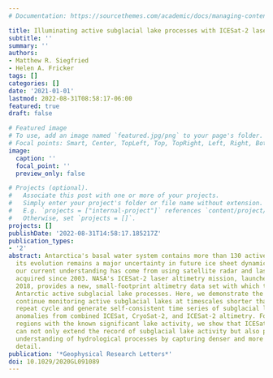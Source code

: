 ```yaml
---
# Documentation: https://sourcethemes.com/academic/docs/managing-content/

title: Illuminating active subglacial lake processes with ICESat-2 laser altimetry
subtitle: ''
summary: ''
authors:
- Matthew R. Siegfried
- Helen A. Fricker
tags: []
categories: []
date: '2021-01-01'
lastmod: 2022-08-31T08:58:17-06:00
featured: true
draft: false

# Featured image
# To use, add an image named `featured.jpg/png` to your page's folder.
# Focal points: Smart, Center, TopLeft, Top, TopRight, Left, Right, BottomLeft, Bottom, BottomRight.
image:
  caption: ''
  focal_point: ''
  preview_only: false

# Projects (optional).
#   Associate this post with one or more of your projects.
#   Simply enter your project's folder or file name without extension.
#   E.g. `projects = ["internal-project"]` references `content/project/deep-learning/index.md`.
#   Otherwise, set `projects = []`.
projects: []
publishDate: '2022-08-31T14:58:17.185217Z'
publication_types:
- '2'
abstract: Antarctica's basal water system contains more than 130 active lakes, and
  its evolution remains a major uncertainty in future ice sheet dynamics. Most of
  our current understanding has come from using satellite radar and laser altimetry
  acquired since 2003. NASA's ICESat-2 laser altimetry mission, launched in September
  2018, provides a new, small-footprint altimetry data set with which to investigate
  Antarctic active subglacial lake processes. Here, we demonstrate the ability to
  continue monitoring active subglacial lakes at timescales shorter than the ICESat-2's
  repeat cycle and generate self-consistent time series of subglacial lake surface-height
  anomalies from combined ICESat, CryoSat-2, and ICESat-2 altimetry. Focusing on three
  regions with the known significant lake activity, we show that ICESat-2 laser altimetry
  can not only extend the record of subglacial lake activity but also provides better
  understanding of hydrological processes by capturing denser and more precise spatial
  detail.
publication: '*Geophysical Research Letters*'
doi: 10.1029/2020GL091089
---
```

